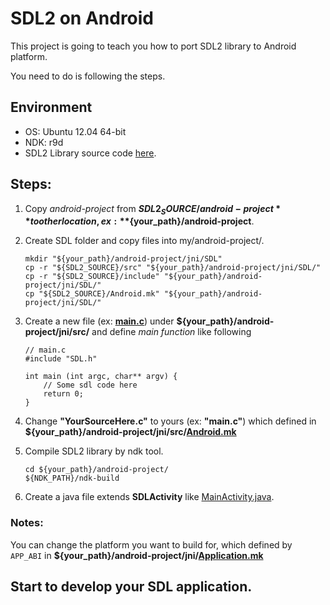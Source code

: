 SDL2 on Android
===========

This project is going to teach you how to port SDL2 library to Android platform.

You need to do is following the steps.

## Environment
* OS: Ubuntu 12.04 64-bit
* NDK: r9d
* SDL2 Library source code [here](https://www.libsdl.org/download-2.0.php).
 
## Steps:
1. Copy _android-project_ from **${SDL2_SOURCE}/android-project** to other location, ex: **${your_path}/android-project**.
1. Create SDL folder and copy files into my/android-project/.

    ````
    mkdir "${your_path}/android-project/jni/SDL"
    cp -r "${SDL2_SOURCE}/src" "${your_path}/android-project/jni/SDL/"
    cp -r "${SDL2_SOURCE}/include" "${your_path}/android-project/jni/SDL/"
    cp "${SDL2_SOURCE}/Android.mk" "${your_path}/android-project/jni/SDL/"
    ````
1. Create a new file (ex: [**main.c**](./android-project/jni/src/main.c)) under **${your_path}/android-project/jni/src/** and define _main function_ like following

    ````
    // main.c
    #include "SDL.h"
    
    int main (int argc, char** argv) {
        // Some sdl code here
        return 0;
    }
    ````
1. Change **"YourSourceHere.c"** to yours (ex: **"main.c"**) which defined in **${your_path}/android-project/jni/src/[Android.mk](./android-project/jni/src/Android.mk)**
1. Compile SDL2 library by ndk tool.

    ````
    cd ${your_path}/android-project/
    ${NDK_PATH}/ndk-build
    ````
1. Create a java file extends **SDLActivity** like [MainActivity.java](./android-project/src/my/app/MainActivity.java).

### Notes:
You can change the platform you want to build for, which defined by `APP_ABI` in **${your_path}/android-project/jni/[Application.mk](./android-project/jni/Application.mk)**

## Start to develop your SDL application.
